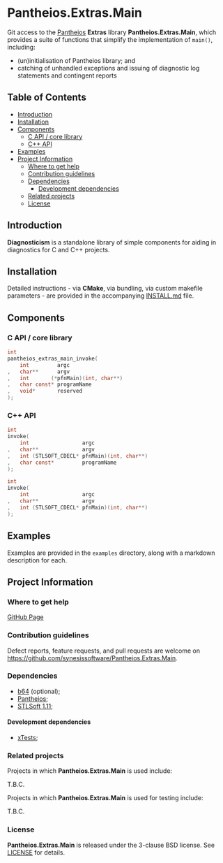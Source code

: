 # Pantheios.Extras.Main <!-- omit in toc -->

Git access to the [Pantheios](http://pantheios.org/) **Extras** library **Pantheios.Extras.Main**, which provides a suite of functions that simplify the implementation of ```main()```, including:
 - (un)initialisation of Pantheios library; and
 - catching of unhandled exceptions and issuing of diagnostic log statements and contingent reports


## Table of Contents <!-- omit in toc -->

- [Introduction](#introduction)
- [Installation](#installation)
- [Components](#components)
  - [C API / core library](#c-api--core-library)
  - [C++ API](#c-api)
- [Examples](#examples)
- [Project Information](#project-information)
  - [Where to get help](#where-to-get-help)
  - [Contribution guidelines](#contribution-guidelines)
  - [Dependencies](#dependencies)
    - [Development dependencies](#development-dependencies)
  - [Related projects](#related-projects)
  - [License](#license)


## Introduction

**Diagnosticism** is a standalone library of simple components for aiding in diagnostics for C and C++ projects.


## Installation

Detailed instructions - via **CMake**, via bundling, via custom makefile
parameters - are provided in the accompanying [INSTALL.md](./INSTALL.md)
file.


## Components

### C API / core library

```C
int
pantheios_extras_main_invoke(
    int         argc
,   char**      argv
,   int       (*pfnMain)(int, char**)
,   char const* programName
,   void*       reserved
);
```


### C++ API

```C
int
invoke(
    int                 argc
,   char**              argv
,   int (STLSOFT_CDECL* pfnMain)(int, char**)
,   char const*         programName
);

int
invoke(
    int                 argc
,   char**              argv
,   int (STLSOFT_CDECL* pfnMain)(int, char**)
);
```


## Examples

Examples are provided in the ```examples``` directory, along with a markdown description for each.


## Project Information

### Where to get help

[GitHub Page](https://github.com/synesissoftware/Pantheios.Extras.Main "GitHub Page")


### Contribution guidelines

Defect reports, feature requests, and pull requests are welcome on https://github.com/synesissoftware/Pantheios.Extras.Main.


### Dependencies

* [b64](http://github.com/synesissoftware/b64/) (optional);
* [Pantheios](http://github.com/synesissoftware/Pantheios/);
* [STLSoft 1.11](http://github.com/synesissoftware/STLSoft-1.11/);


#### Development dependencies

* [xTests](http://github.com/synesissoftware/xTests/);


### Related projects

Projects in which **Pantheios.Extras.Main** is used include:

T.B.C.


Projects in which **Pantheios.Extras.Main** is used for testing include:

T.B.C.


### License

**Pantheios.Extras.Main** is released under the 3-clause BSD license. See [LICENSE](./LICENSE) for details.


<!-- ########################### end of file ########################### -->

